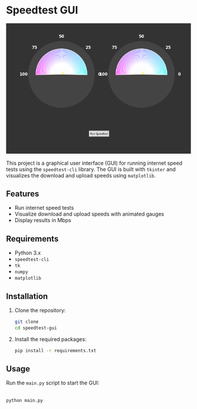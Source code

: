 # Speedtest GUI

![Speedtest GUI](speedtest.png)

This project is a graphical user interface (GUI) for running internet speed tests using the `speedtest-cli` library. The GUI is built with `tkinter` and visualizes the download and upload speeds using `matplotlib`.

## Features

- Run internet speed tests
- Visualize download and upload speeds with animated gauges
- Display results in Mbps

## Requirements

- Python 3.x
- `speedtest-cli`
- `tk`
- `numpy`
- `matplotlib`

## Installation

1. Clone the repository:

    ```sh
    git clone 
    cd speedtest-gui
    ```

2. Install the required packages:

    ```sh
    pip install -r requirements.txt
    ```

## Usage

Run the `main.py` script to start the GUI:

```sh

python main.py

```
